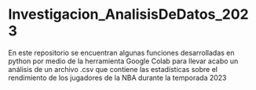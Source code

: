 # Investigacion_AnalisisDeDatos_2023
En este repositorio se encuentran algunas funciones desarrolladas en python por medio de la herramienta Google Colab para llevar acabo un análisis de un archivo .csv que contiene las estadísticas sobre el rendimiento de los jugadores de la NBA durante la temporada 2023
